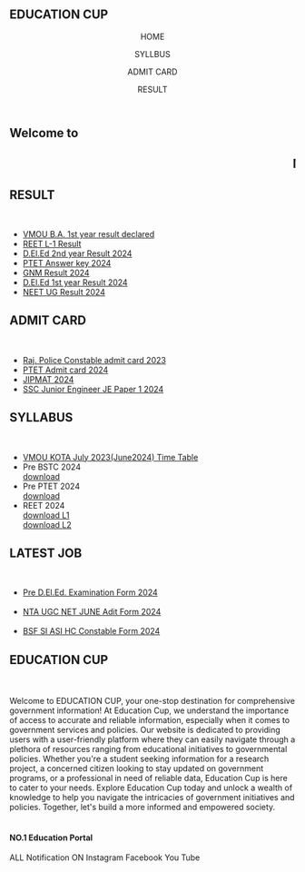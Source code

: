 <html lang="en">
<head>
    <meta charset="UTF-8">
    <meta name="viewport" content="width=device-width, initial-scale=1.0">
    <title>EDUCATION CUP</title>
    <link rel="stylesheet" href="style.css">
</head>
<body>
    <div class="title">
        <br>
        <h2>EDUCATION CUP</h2>
    </div>
<header>
    <div class="navbar">
        <p>HOME</p>
        <p>SYLLBUS</p>
        <p>ADMIT CARD</p>
        <p>RESULT</p>
    </div>
</header>
<div class="sub-title">
    <h2>Welcome to</h2>
    <h2><marquee>NO.1 Education Portal</marquee></h2>
</div>
<div class="tab-section">
    <div class="box1 box">
        <h2>RESULT</h2>
        <br>
        <ul class="result-box">
             <li> <a href="https://online.vmou.ac.in/result.aspx?encparam=1O4is1QYeChmFHQ2el0FJXbmZP5Fb7AR5seqYyaYR3p2LradyfWUbhkxcs0GSLCu5ZhZ5HTdg6TioBfvpkNjedvvoEcNElcjRlgHrA18LGqFv7qVDVc2FY4PzChedaBsbq2fe+vd2LSiZHt2/G0G+LirZ9UWJ4RenPoML328/WPOIjv2/Lh1Pq7a3oOnY9Ghi/6mYMzAWC/GMqs3xULkZmg89w8aGrCwyYriY5afrZomyAV0PPNW9jIlGd0wpdzpviYV6Uu6WPIPz+i4SGWvRIekKpjHl7xi2M3c+6vQsZY=">VMOU B.A. 1st year result declared</a> </li>
             <li> <a href="https://rsmssb.rajasthan.gov.in/Static/files/REET_LEVEL1_FINALRECOMM18062024.pdf">REET L-1 Result</a> </li>
             <li> <a href="https://rajshaladarpan.nic.in/RajEExam/DElEd/Home/LoginPage.aspx">D.El.Ed 2nd year Result 2024</a> </li>
             <li> <a href="https://ptetvmou2024.com/">PTET Answer key 2024</a> </li>
             <li> <a href="https://drive.google.com/file/d/1orKqzfiXSwfbHFZgGKzIjuOXYA-PjqBc/view?usp=drivesdk">GNM Result 2024</a> </li>
             <li> <a href="https://rajshaladarpan.nic.in/RajEExam/DElEd/Home/LoginPage.aspx">D.El.Ed 1st year Result 2024</a> </li>
             <li> <a href="https://neet.ntaonline.in/frontend/web/scorecard/index">NEET UG Result 2024</a> </li>
        </ul>
    </div>
    <div class="box2 box">
        <h2>ADMIT CARD</h2>
        <br>
        <ul class="result-box">
            <li> <a href="https://rjpolice.cbt-exam.in/dac">Raj. Police Constable admit card 2023</a></li>
            <li> <a href="https://ptetvmou2024.com">PTET Admit card 2024</a></li>
            <li> <a href="https://exams.nta.ac.in/JIPMAT/">JIPMAT 2024</a></li>
            <LI> <a href="https://ssc.gov.in/">SSC Junior Engineer JE Paper 1 2024</a></LI>
        </ul>
    </div>
    <div class="box3 box">
        <h2>SYLLABUS</h2>
        <br>
        <ul class="result-box">
            <li> <a href="https://www.vmou.ac.in/sites/default/files/2024-06-web-docs-per/TimeTable.pdf">VMOU KOTA July 2023(June2024) Time Table</a></li> 
            <li>Pre BSTC 2024</li>
            <a href="pre.bstc.syllabus.pdf" download class="download-btn">download</a>
            <br>
            <li>Pre PTET 2024</li>
            <a href="ptet.syllabus.pdf" download class="download-btn">download</a>
            <br>
            <li>REET 2024</li>
            <a href="reetlevel1.syllabus.pdf" download class="download-btn">download L1</a>
            <br>
            <a href="reetlevel2.syllabus.pdf" download class="download-btn">download L2</a>
        </ul>
    </div>
    <div class="box4 box">
        <h2>LATEST JOB</h2>
        <br>
        <ul class="result-box">
            <li> <a href="https://predeledraj2024.in/vcnt.php">Pre D.El.Ed. Examination Form 2024</a></li>
            <br>
            <li> <a href="https://ugcnet.ntaonline.in/">NTA UGC NET JUNE Adit Form 2024</a></li>
            <br>
            <li> <a href="https://rectt.bsf.gov.in/">BSF SI ASI HC Constable Form 2024</a></li>
        </ul>
    </div>
</div>
    <div class="box5 box">
    <div class="text2">
        <h2>EDUCATION CUP</h2>
    </div>
    <br>
    <br>
        Welcome to EDUCATION CUP, your one-stop destination for comprehensive government information! At Education Cup, we understand the importance of access to accurate and reliable information, especially when it comes to government services and policies. 
Our website is dedicated to providing users with a user-friendly platform where they can easily navigate through a plethora of resources ranging from educational initiatives to governmental policies. Whether you're a student seeking information for a research project, a concerned citizen looking to stay updated on government programs, or a professional in need of reliable data, Education Cup is here to cater to your needs.
Explore Education Cup today and unlock a wealth of knowledge to help you navigate the intricacies of government initiatives and policies. Together, let's build a more informed and empowered society.
</div>
<footer>
    <div class="foot-panel">
        <br>
        <h4>NO.1 Education Portal</h4>
        ALL Notification ON
        Instagram
        Facebook
        You Tube
    </div>
</footer>
</body>
</html>
